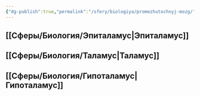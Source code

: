```yaml
---
{"dg-publish":true,"permalink":"/sfery/biologiya/promezhutochnyj-mozg/","tags":["Анатомия"]}
---
```


## [[Сферы/Биология/Эпиталамус\|Эпиталамус]]
## [[Сферы/Биология/Таламус\|Таламус]]
## [[Сферы/Биология/Гипоталамус\|Гипоталамус]] 